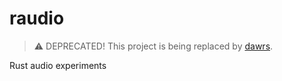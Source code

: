 # raudio

> ⚠️ DEPRECATED! This project is being replaced by [dawrs](https://github.com/theoparis/dawrs).

Rust audio experiments
